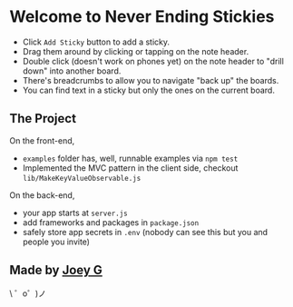 Welcome to Never Ending Stickies
=================

- Click `Add Sticky` button to add a sticky.
- Drag them around by clicking or tapping on the note header.
- Double click (doesn't work on phones yet) on the note header to "drill down" into another board.
- There's breadcrumbs to allow you to navigate "back up" the boards.
- You can find text in a sticky but only the ones on the current board.


The Project
------------

On the front-end,
- `examples` folder has, well, runnable examples via `npm test`
- Implemented the MVC pattern in the client side, checkout `lib/MakeKeyValueObservable.js`

On the back-end,
- your app starts at `server.js`
- add frameworks and packages in `package.json`
- safely store app secrets in `.env` (nobody can see this but you and people you invite)


Made by [Joey G](https://www.joeyguerra.com/)
-------------------

\ ゜o゜)ノ
